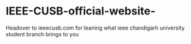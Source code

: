 # IEEE-CUSB-official-website-
Headover to ieeecusb.com for leaning what ieee chandigarh university student branch brings to you
